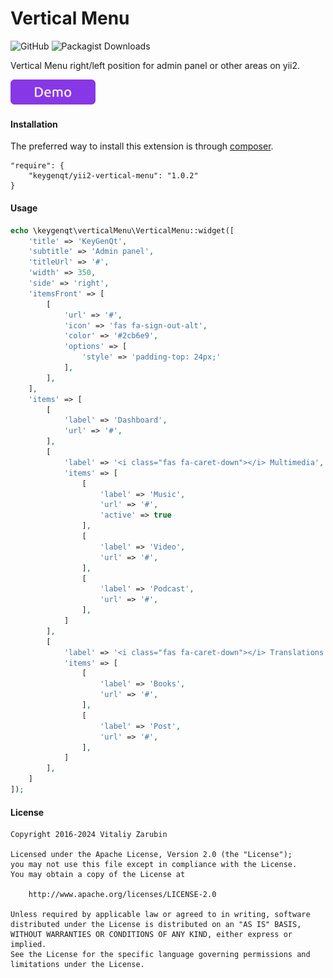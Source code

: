 Vertical Menu
===================

![GitHub](https://img.shields.io/github/license/keygenqt/yii2-autocomplete-ajax)
![Packagist Downloads](https://img.shields.io/packagist/dt/keygenqt/yii2-vertical-menu)

Vertical Menu right/left position for admin panel or other areas on yii2.

<p>
    <a href="https://old.keygenqt.com/work/yii2-vertical-menu">
        <img src="data/demo_button.gif" width="136px"/>
    </a>
</p>

#### Installation

The preferred way to install this extension is through [composer](http://getcomposer.org/download/).

```
"require": {
    "keygenqt/yii2-vertical-menu": "1.0.2"
}
```

#### Usage

```php
echo \keygenqt\verticalMenu\VerticalMenu::widget([
    'title' => 'KeyGenQt',
    'subtitle' => 'Admin panel',
    'titleUrl' => '#',
    'width' => 350,
    'side' => 'right',
    'itemsFront' => [
        [
            'url' => '#',
            'icon' => 'fas fa-sign-out-alt',
            'color' => '#2cb6e9',
            'options' => [
                'style' => 'padding-top: 24px;'
            ],
        ],
    ],
    'items' => [
        [
            'label' => 'Dashboard',
            'url' => '#',
        ],
        [
            'label' => '<i class="fas fa-caret-down"></i> Multimedia',
            'items' => [
                [
                    'label' => 'Music',
                    'url' => '#',
                    'active' => true
                ],
                [
                    'label' => 'Video',
                    'url' => '#',
                ],
                [
                    'label' => 'Podcast',
                    'url' => '#',
                ],
            ]
        ],
        [
            'label' => '<i class="fas fa-caret-down"></i> Translations',
            'items' => [
                [
                    'label' => 'Books',
                    'url' => '#',
                ],
                [
                    'label' => 'Post',
                    'url' => '#',
                ],
            ]
        ],
    ]
]);
```

#### License

```
Copyright 2016-2024 Vitaliy Zarubin

Licensed under the Apache License, Version 2.0 (the "License");
you may not use this file except in compliance with the License.
You may obtain a copy of the License at

    http://www.apache.org/licenses/LICENSE-2.0

Unless required by applicable law or agreed to in writing, software
distributed under the License is distributed on an "AS IS" BASIS,
WITHOUT WARRANTIES OR CONDITIONS OF ANY KIND, either express or implied.
See the License for the specific language governing permissions and
limitations under the License.
```
